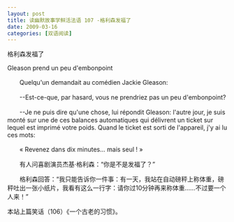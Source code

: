 ```yaml
---
layout: post
title: 读幽默故事学鲜活法语 107 -格利森发福了
date: 2009-03-16
categories: [双语阅读]  
---
```


格利森发福了

Gleason prend un peu d'embonpoint

　　Quelqu'un demandait au comédien Jackie Gleason:

　　--Est-ce-que, par hasard, vous ne prendriez pas un peu d'embonpoint?

　　--Je ne puis dire qu'une chose, lui répondit Gleason: l'autre jour, je suis monté sur une de ces balances automatiques qui délivrent un ticket sur lequel est imprimé votre poids. Quand le ticket est sorti de l'appareil, j'y ai lu ces mots:

　　« Revenez dans dix minutes... mais seul ! »



　　有人问喜剧演员杰基·格利森：“你是不是发福了？”

　　格利森回答：“我只能告诉你一件事：有一天，我站在自动磅秤上称体重，磅秤吐出一张小纸片，我看有这么一行字：请你过10分钟再来称体重……不过要一个人来！”



本站上篇笑话（106）《一个古老的习惯》。
